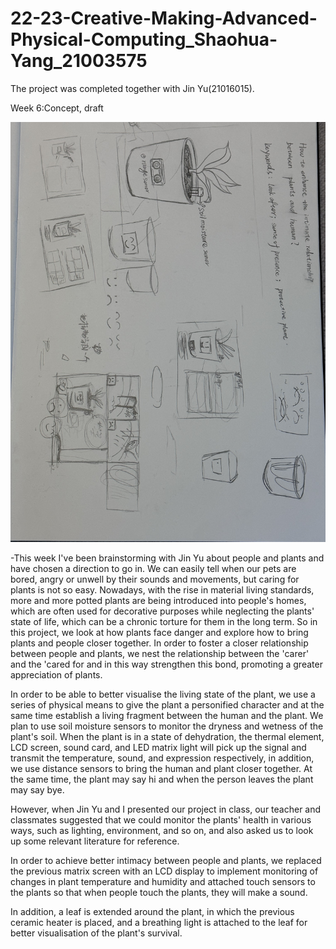 # 22-23-Creative-Making-Advanced-Physical-Computing_Shaohua-Yang_21003575

The project was completed together with Jin Yu(21016015).

Week 6:Concept, draft

![Cow1](https://github.com/yrrrng/22-23-Creative-Making-Advanced-Physical-Computing_Shaohua-Yang_21003575/raw/main/image/week6.1.jpeg "Cow1")

-This week I've been brainstorming with Jin Yu about people and plants and have chosen a direction to go in. We can easily tell when our pets are bored, angry or unwell by their sounds and movements, but caring for plants is not so easy. Nowadays, with the rise in material living standards, more and more potted plants are being introduced into people's homes, which are often used for decorative purposes while neglecting the plants' state of life, which can be a chronic torture for them in the long term. So in this project, we look at how plants face danger and explore how to bring plants and people closer together. In order to foster a closer relationship between people and plants, we nest the relationship between the 'carer' and the 'cared for and in this way strengthen this bond, promoting a greater appreciation of plants.

In order to be able to better visualise the living state of the plant, we use a series of physical means to give the plant a personified character and at the same time establish a living fragment between the human and the plant. We plan to use soil moisture sensors to monitor the dryness and wetness of the plant's soil. When the plant is in a state of dehydration, the thermal element, LCD screen, sound card, and LED matrix light will pick up the signal and transmit the temperature, sound, and expression respectively, in addition, we use distance sensors to bring the human and plant closer together. At the same time, the plant may say hi and when the person leaves the plant may say bye.

However, when Jin Yu and I presented our project in class, our teacher and classmates suggested that we could monitor the plants' health in various ways, such as lighting, environment, and so on, and also asked us to look up some relevant literature for reference.

In order to achieve better intimacy between people and plants, we replaced the previous matrix screen with an LCD display to implement monitoring of changes in plant temperature and humidity and attached touch sensors to the plants so that when people touch the plants, they will make a sound.

In addition, a leaf is extended around the plant, in which the previous ceramic heater is placed, and a breathing light is attached to the leaf for better visualisation of the plant's survival.
